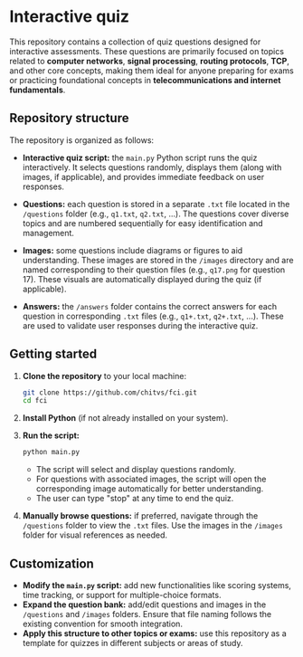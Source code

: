 # Interactive quiz

This repository contains a collection of quiz questions designed for interactive assessments. These questions are primarily focused on topics related to **computer networks**, **signal processing**, **routing protocols**, **TCP**, and other core concepts, making them ideal for anyone preparing for exams or practicing foundational concepts in **telecommunications and internet fundamentals**.

## Repository structure

The repository is organized as follows:

- **Interactive quiz script:** the `main.py` Python script runs the quiz interactively. It selects questions randomly, displays them (along with images, if applicable), and provides immediate feedback on user responses.
  
- **Questions:** each question is stored in a separate `.txt` file located in the `/questions` folder (e.g., `q1.txt`, `q2.txt`, ...). The questions cover diverse topics and are numbered sequentially for easy identification and management.

- **Images:** some questions include diagrams or figures to aid understanding. These images are stored in the `/images` directory and are named corresponding to their question files (e.g., `q17.png` for question 17). These visuals are automatically displayed during the quiz (if applicable).

- **Answers:** the `/answers` folder contains the correct answers for each question in corresponding `.txt` files (e.g., `q1+.txt`, `q2+.txt`, ...). These are used to validate user responses during the interactive quiz.

## Getting started

1. **Clone the repository** to your local machine:
   ```bash
   git clone https://github.com/chitvs/fci.git
   cd fci
   ```

2. **Install Python** (if not already installed on your system).

3. **Run the script:**
   ```bash
   python main.py
   ```
   - The script will select and display questions randomly.
   - For questions with associated images, the script will open the corresponding image automatically for better understanding.
   - The user can type "stop" at any time to end the quiz.

4. **Manually browse questions:** if preferred, navigate through the `/questions` folder to view the `.txt` files. Use the images in the `/images` folder for visual references as needed.

## Customization

- **Modify the `main.py` script:** add new functionalities like scoring systems, time tracking, or support for multiple-choice formats.
- **Expand the question bank:** add/edit questions and images in the `/questions` and `/images` folders. Ensure that file naming follows the existing convention for smooth integration.
- **Apply this structure to other topics or exams:** use this repository as a template for quizzes in different subjects or areas of study.
